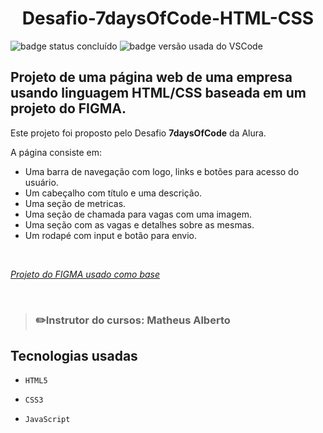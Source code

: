 <h1 align='center'>Desafio-7daysOfCode-HTML-CSS</h1>

![badge status concluído](https://img.shields.io/badge/Status-Conclu%C3%ADdo-green)
![badge versão usada do VSCode](https://img.shields.io/badge/VSCode-1.72.0-blue)

## Projeto de uma página web de uma empresa usando linguagem HTML/CSS baseada em um projeto do FIGMA. 
Este projeto foi proposto pelo Desafio <strong>7daysOfCode</strong> da Alura.

A página consiste em:
* Uma barra de navegação com logo, links e botões para acesso do usuário.
* Um cabeçalho com título e uma descrição.
* Uma seção de metricas.
* Uma seção de chamada para vagas com uma imagem.
* Uma seção com as vagas e detalhes sobre as mesmas.
* Um rodapé com input e botão para envio.

<br>

 *<a href="https://www.figma.com/file/mm3MLozvUDGhDRTxSLlGL5/7daysOfCode-HTML-CSS?node-id=0%3A1">Projeto do FIGMA usado como base</a>*
  
<br>
 
 >### :pencil2:Instrutor do cursos: Matheus Alberto

## Tecnologias usadas

- `HTML5`

- `CSS3`

- `JavaScript`
